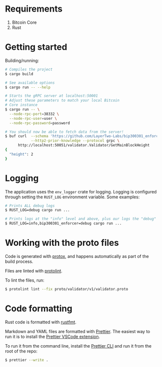 # Requirements

1. Bitcoin Core
1. Rust

# Getting started

Building/running:

```bash
# Compiles the project
$ cargo build

# See available options
$ cargo run -- --help

# Starts the gRPC server at localhost:50001
# Adjust these parameters to match your local Bitcoin
# Core instance
$ cargo run -- \
  --node-rpc-port=38332 \
  --node-rpc-user=user \
  --node-rpc-password=password

# You should now be able to fetch data from the server!
$ buf curl  --schema 'https://github.com/LayerTwo-Labs/bip300301_enforcer_proto.git' \
            --http2-prior-knowledge --protocol grpc \
      http://localhost:50051/validator.Validator/GetMainBlockHeight
{
  "height": 2
}
```

# Logging

The application uses the `env_logger` crate for logging. Logging is configured
through setting the `RUST_LOG` environment variable. Some examples:

```bash
# Prints ALL debug logs
$ RUST_LOG=debug cargo run ...

# Prints logs at the "info" level and above, plus our logs the "debug" level and above
$ RUST_LOG=info,bip300301_enforcer=debug cargo run ...
```

# Working with the proto files

Code is generated with [protox](https://github.com/andrewhickman/protox), and
happens automatically as part of the build process.

Files are linted with [protolint](https://github.com/yoheimuta/protolint).

To lint the files, run:

```bash
$ protolint lint --fix proto/validator/v1/validator.proto
```

# Code formatting

Rust code is formatted with [rustfmt](https://github.com/rust-lang/rustfmt).

Markdown and YAML files are formatted with [Prettier](https://prettier.io/). The
easiest way to run it is to install the
[Prettier VSCode extension](https://marketplace.visualstudio.com/items?itemName=esbenp.prettier-vscode).

To run it from the command line, install the
[Prettier CLI](https://prettier.io/docs/en/cli.html) and run it from the root of
the repo:

```bash
$ prettier --write .
```
